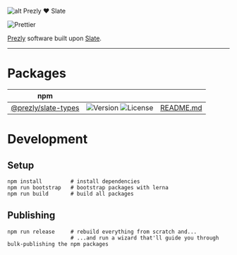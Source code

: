 ![alt Prezly ❤️ Slate](https://cdn.uc.assets.prezly.com/b9c8de97-cc75-4780-baa0-c9d9ac4c7c09/prezly-slate.png)

![Prettier](https://github.com/prezly/slate/workflows/Prettier/badge.svg)

[Prezly](https://www.prezly.com/) software built upon [Slate](http://slatejs.org/).

----

# Packages

| npm                                                                      |                                                                                                                             |                                             |
| ------------------------------------------------------------------------ | --------------------------------------------------------------------------------------------------------------------------- | ------------------------------------------- |
| [@prezly/slate-types](https://www.npmjs.com/package/@prezly/slate-types) | ![Version](https://img.shields.io/github/package-json/v/prezly/slate) ![License](https://img.shields.io/npm/l/prezly/slate) | [README.md](packages/slate-types/README.md) |

# Development

## Setup

```Shell
npm install         # install dependencies
npm run bootstrap   # bootstrap packages with lerna
npm run build       # build all packages
```

## Publishing

```Shell
npm run release     # rebuild everything from scratch and...
                    # ...and run a wizard that'll guide you through bulk-publishing the npm packages
```

